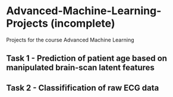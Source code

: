 # Advanced-Machine-Learning-Projects (incomplete)
Projects for the course Advanced Machine Learning
## Task 1 - Prediction of patient age based on manipulated brain-scan latent features

## Task 2 - Classifification of raw ECG data
